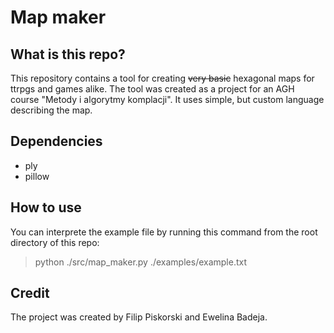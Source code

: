# Map maker

## What is this repo?
  This repository contains a tool for creating ~~very basic~~ hexagonal maps for ttrpgs and games alike. The tool was created as a project for an AGH course "Metody i algorytmy komplacji". It uses simple, but custom language describing the map.

## Dependencies
- ply
- pillow

## How to use
  You can interprete the example file by running this command from the root directory of this repo:
  > python ./src/map_maker.py ./examples/example.txt

## Credit
  The project was created by Filip Piskorski and Ewelina Badeja.

